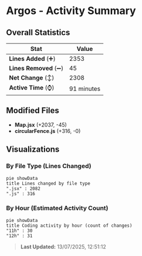 # Argos - Activity Summary 

## Overall Statistics

| Stat                   | Value                                                             |
| ---------------------- | ----------------------------------------------------------------- |
| **Lines Added** (➕)   | 2353                                          |
| **Lines Removed** (➖) | 45                                        |
| **Net Change** (↕)    | 2308                |
| **Active Time** (⌚)   | 91 minutes |


## Modified Files
- **Map.jsx** (+2037, -45)
- **circularFence.js** (+316, -0)

## Visualizations

### By File Type (Lines Changed)

```mermaid
pie showData
title Lines changed by file type
".jsx" : 2082
".js" : 316
```

### By Hour (Estimated Activity Count)

```mermaid
pie showData
title Coding activity by hour (count of changes)
"11h" : 30
"12h" : 31
```


> **Last Updated:** 13/07/2025, 12:51:12